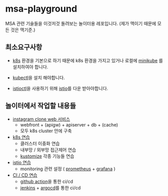 # msa-playground

MSA 관련 기술들을 이것저것 돌려보는 놀이터용 레포입니다.
(제가 맥이기 때문에 모든 것은 맥기준.)

## 최소요구사항

- [k8s](https://kubernetes.io/) 환경을 기본으로 하기 때문에 k8s 환경을 가지고 있거나 로컬에 [minikube](https://minikube.sigs.k8s.io/docs/start/) 를 설치하여야 합니다.

- [kubectl](https://kubernetes.io/ko/docs/tasks/tools/install-kubectl-macos/)을 설치 해야합니다.

- [istioctl](https://istio.io/latest/docs/reference/commands/istioctl/)을 사용하기 위해 [istio](https://istio.io/)를 다운 받아야합니다.

## 놀이터에서 작업할 내용들

- [instagram clone web 서비스](https://github.com/nurinamu/msa-playground/tree/main/playgrounds/msa)
    - webfront + (apigw) + apiserver + db + (cache)
    - 모두 k8s cluster 안에 구축
- [k8s 연습](https://github.com/nurinamu/msa-playground/tree/main/playgrounds/k8s)
    - 클러스터 이중화 연습
    - 내부망 / 외부망 접근제어 연습
    - [kustomize](https://kustomize.io/) 각종 기능들 연습
- [istio 연습](https://github.com/nurinamu/msa-playground/tree/main/playgrounds/istio)
    - monitoring 관련 설정 ( [prometheus](https://prometheus.io/) + [grafana](https://grafana.com/) )
- [CI / CD 연습](https://github.com/nurinamu/msa-playground/tree/main/playgrounds/ci-cd)
    - [github action](https://docs.github.com/en/actions)을 통한 ci/cd
    - [jenkins](https://www.jenkins.io/) + [argocd](https://argoproj.github.io/argo-cd/)를 통한 ci/cd

